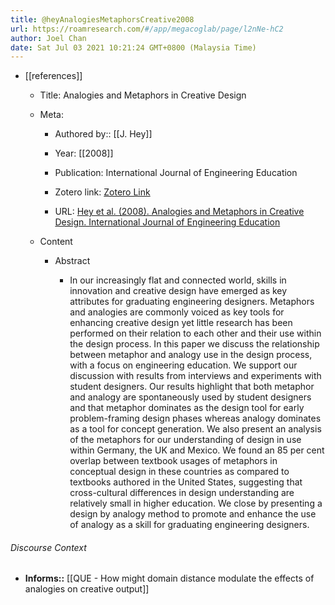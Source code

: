 ```yaml
---
title: @heyAnalogiesMetaphorsCreative2008
url: https://roamresearch.com/#/app/megacoglab/page/l2nNe-hC2
author: Joel Chan
date: Sat Jul 03 2021 10:21:24 GMT+0800 (Malaysia Time)
---
```


- [[references]]

    - Title: Analogies and Metaphors in Creative Design

    - Meta:

        - Authored by:: [[J. Hey]]

        - Year: [[2008]]

        - Publication: International Journal of Engineering Education

        - Zotero link: [Zotero Link](zotero://select/items/1_IKGIE8JT)

        - URL: [Hey et al. (2008). Analogies and Metaphors in Creative Design. International Journal of Engineering Education](undefined)

    - Content

        - Abstract

            - In our increasingly flat and connected world, skills in innovation and creative design have emerged as key attributes for graduating engineering designers. Metaphors and analogies are commonly voiced as key tools for enhancing creative design yet little research has been performed on their relation to each other and their use within the design process. In this paper we discuss the relationship between metaphor and analogy use in the design process, with a focus on engineering education. We support our discussion with results from interviews and experiments with student designers. Our results highlight that both metaphor and analogy are spontaneously used by student designers and that metaphor dominates as the design tool for early problem-framing design phases whereas analogy dominates as a tool for concept generation. We also present an analysis of the metaphors for our understanding of design in use within Germany, the UK and Mexico. We found an 85 per cent overlap between textbook usages of metaphors in conceptual design in these countries as compared to textbooks authored in the United States, suggesting that cross-cultural differences in design understanding are relatively small in higher education. We close by presenting a design by analogy method to promote and enhance the use of analogy as a skill for graduating engineering designers.

###### Discourse Context

- **Informs::** [[QUE - How might domain distance modulate the effects of analogies on creative output]]
